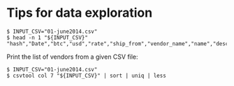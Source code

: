 # Tips for data exploration

```shell
$ INPUT_CSV="01-june2014.csv"
$ head -n 1 "${INPUT_CSV}"
"hash","Date","btc","usd","rate","ship_from","vendor_name","name","description"
```

Print the list of vendors from a given CSV file:

```shell
$ INPUT_CSV="01-june2014.csv"
$ csvtool col 7 "${INPUT_CSV}" | sort | uniq | less
```
